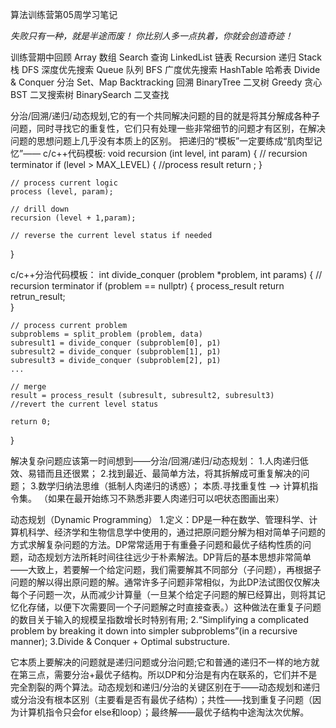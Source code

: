 算法训练营第05周学习笔记


*失败只有一种，就是半途而废！*
*你比别人多一点执着，你就会创造奇迹！*

训练营期中回顾
Array 数组					Search 查询
LinkedList 链表				Recursion 递归
Stack 栈						DFS 深度优先搜索
Queue 队列					BFS 广度优先搜索
HashTable 哈希表				Divide & Conquer 分治
Set、Map						Backtracking 回溯
BinaryTree 二叉树				Greedy 贪心
BST 二叉搜索树				BinarySearch 二叉查找

分治/回溯/递归/动态规划,它的有一个共同解决问题的目的就是将其分解成各种子问题，同时寻找它的重复性，它们只有处理一些非常细节的问题才有区别，在解决问题的思想问题上几乎没有本质上的区别。
把递归的“模板”一定要练成“肌肉型记忆”——
c/c++代码模板:
void recursion (int level, int param) {
	// recursion terminator
	if (level > MAX_LEVEL) {
	 //process result
	return ;
	}

	// process current logic
	process (level, param);

	// drill down
	recursion (level + 1,param);

	// reverse the current level status if needed
}

c/c++分治代码模板：
int divide_conquer (problem *problem, int params) {
	// recursion terminator
	if (problem == nullptr) {
		process_result
	return retrun_result;	
	}

	// process current problem
	subproblems = split_problem (problem, data)
	subresult1 = divide_conquer (subproblem[0], p1)
	subresult2 = divide_conquer (subproblem[1], p1)
	subresult3 = divide_conquer (subproblem[2], p1)
	...

	// merge
	result = process_result (subresult, subresult2, subresult3)
	//revert the current level status

	return 0;
}


解决复杂问题应该第一时间想到——分治/回溯/递归/动态规划：
1.人肉递归低效、易错而且还很累；
2.找到最近、最简单方法，将其拆解成可重复解决的问题；
3.数学归纳法思维（抵制人肉递归的诱惑）；
本质.寻找重复性 ——> 计算机指令集。
（如果在最开始练习不熟悉非要人肉递归可以吧状态图画出来）

动态规划（Dynamic Programming）
1.定义：DP是一种在数学、管理科学、计算机科学、经济学和生物信息学中使用的，通过把原问题分解为相对简单子问题的方式求解复杂问题的方法。DP常常适用于有重叠子问题和最优子结构性质的问题，动态规划方法所耗时间往往远少于朴素解法。DP背后的基本思想非常简单——大致上，若要解一个给定问题，我们需要解其不同部分（子问题），再根据子问题的解以得出原问题的解。通常许多子问题非常相似，为此DP法试图仅仅解决每个子问题一次，从而减少计算量（一旦某个给定子问题的解已经算出，则将其记忆化存储，以便下次需要同一个子问题解之时直接查表。）这种做法在重复子问题的数目关于输入的规模呈指数增长时特别有用;
2.“Simplifying a complicated problem by breaking it down into simpler subproblems”(in a recursive manner);
3.Divide & Conquer + Optimal substructure.

它本质上要解决的问题就是递归问题或分治问题;它和普通的递归不一样的地方就在第三点，需要分治+最优子结构。所以DP和分治是有内在联系的，它们并不是完全割裂的两个算法。动态规划和递归/分治的关键区别在于——动态规划和递归或分治没有根本区别（主要看是否有最优子结构）；共性——找到重复子问题（因为计算机指令只会for else和loop）；最终解——最优子结构中途淘汰次优解。


